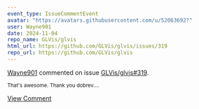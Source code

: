 ```yaml
---
event_type: IssueCommentEvent
avatar: "https://avatars.githubusercontent.com/u/52063692?"
user: Wayne901
date: 2024-11-04
repo_name: GLVis/glvis
html_url: https://github.com/GLVis/glvis/issues/319
repo_url: https://github.com/GLVis/glvis
---
```


<a href='https://github.com/Wayne901' target='_blank'>Wayne901</a> commented on issue <a href='https://github.com/GLVis/glvis/issues/319' target='_blank'>GLVis/glvis#319</a>.

<small>That's awesome. Thank you dobrev....</small>

<a href='https://github.com/GLVis/glvis/issues/319' target='_blank'>View Comment</a>